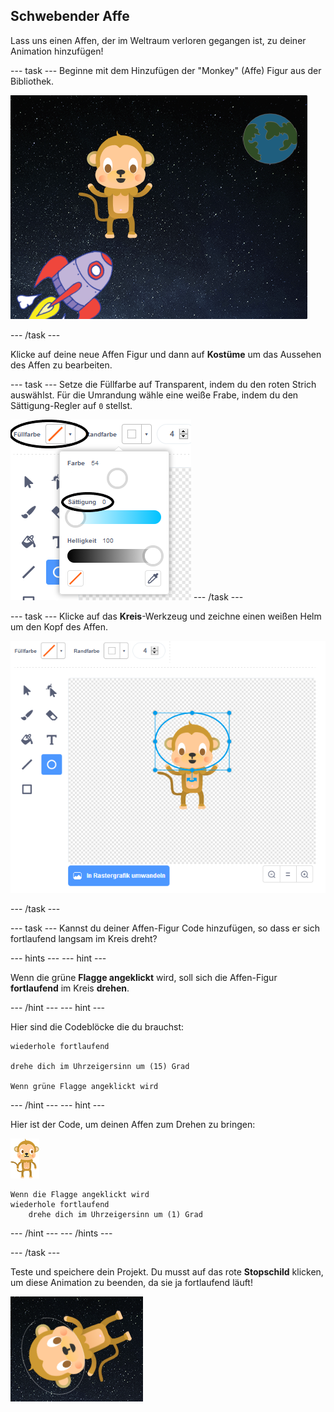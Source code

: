 ## Schwebender Affe

Lass uns einen Affen, der im Weltraum verloren gegangen ist, zu deiner Animation hinzufügen!

\--- task \--- Beginne mit dem Hinzufügen der "Monkey" (Affe) Figur aus der Bibliothek.

![Hinzufügen einer Affen-Figur](images/space-monkey-sprite.png)

\--- /task \---

Klicke auf deine neue Affen Figur und dann auf **Kostüme** um das Aussehen des Affen zu bearbeiten.

\--- task \--- Setze die Füllfarbe auf Transparent, indem du den roten Strich auswählst. Für die Umrandung wähle eine weiße Frabe, indem du den Sättigung-Regler auf `0` stellst.

![Mache weiße Farbe](images/make-white.png) \--- /task \---

\--- task \--- Klicke auf das **Kreis**-Werkzeug und zeichne einen weißen Helm um den Kopf des Affen.

![Monkey space helmet](images/space-monkey-edit.png)

\--- /task \---

\--- task \--- Kannst du deiner Affen-Figur Code hinzufügen, so dass er sich fortlaufend langsam im Kreis dreht?

\--- hints \--- \--- hint \---

Wenn die grüne **Flagge angeklickt** wird, soll sich die Affen-Figur **fortlaufend** im Kreis **drehen**.

\--- /hint \--- \--- hint \---

Hier sind die Codeblöcke die du brauchst:

```blocks3
wiederhole fortlaufend

drehe dich im Uhrzeigersinn um (15) Grad

Wenn grüne Flagge angeklickt wird
```

\--- /hint \--- \--- hint \---

Hier ist der Code, um deinen Affen zum Drehen zu bringen:

![Affen Figur](images/sprite-monkey.png)

```blocks3
Wenn die Flagge angeklickt wird
wiederhole fortlaufend
    drehe dich im Uhrzeigersinn um (1) Grad
```

\--- /hint \--- \--- /hints \---

\--- /task \---

Teste und speichere dein Projekt. Du musst auf das rote **Stopschild** klicken, um diese Animation zu beenden, da sie ja fortlaufend läuft!

![Teste den drehenden Affen](images/space-spin-test.png)